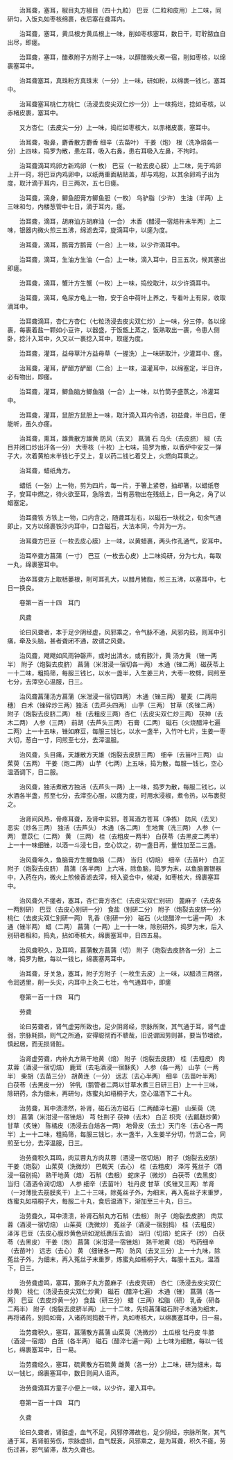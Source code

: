 <!-- { "loadSidebar": true } -->
　　治耳聋，塞耳，椒目丸方椒目（四十九粒） 巴豆（二粒和皮用）上二味，同研匀，入饭丸如枣核绵裹，夜后塞在聋耳内。

　　治耳聋，塞耳，黄瓜根方黄瓜根上一味，削如枣核塞耳，数日干，耵聍脓血自出尽，即瘥。

　　治耳聋，塞耳，醋煮附子方附子上一味，以醇醋微火煮一宿，削如枣核，以绵裹塞耳中。

　　治耳聋塞耳，真珠粉方真珠末（一分）上一味，研如粉，以绵裹一钱匕，塞耳中。

　　治耳聋塞耳桃仁方桃仁（汤浸去皮尖双仁炒一分）上一味捣烂，捻如枣核，以赤楮皮裹，塞耳中。

　　又方杏仁（去皮尖一分）上一味，捣烂如枣核大，以赤楮皮裹，塞耳中。

　　治耳聋，吸鼻，麝香散方麝香 细辛（去苗叶） 干姜（炮） 根（洗净焙各一分）上四味，捣罗为散，患左耳，吸入右鼻，患右耳吸入左鼻，不拘时。

　　治耳聋滴耳鸡卵方新鸡卵（一枚） 巴豆（一粒去皮心膜）上二味，先于鸡卵上开一窍，将巴豆内鸡卵中，以纸两重面粘贴盖，却与鸡抱，以其余卵鸡子出为度，取汁滴于耳内，日三两次，五七日瘥。

　　治耳聋，滴身，鲫鱼胆膏方鲫鱼胆（一枚） 乌驴脂（少许） 生油（半两）上三味和匀，内楼葱管中七日，滴于耳内，瘥。

　　治耳聋，滴耳，胡麻油方胡麻油（一合） 木香（醋浸一宿焙杵末半两）上二味，银器内微火煎三五沸，绵滤去滓，旋滴耳中，以瘥为度。

　　治耳聋，滴耳，鹅膏方鹅膏（一合）上一味，以少许滴耳中。

　　治耳聋，滴耳，生油方生油（一合）上一味，滴入耳中，日三五次，候其塞出即瘥。

　　治耳聋，滴耳，蟹汁方生蟹（一枚）上一味，捣绞取汁，以少许滴耳中。

　　治耳聋，滴耳，龟尿方龟上一物，安于合中荷叶上养之，专看叶上有尿，收取滴耳中。

　　治耳聋滴耳，杏仁方杏仁（七粒汤浸去皮尖双仁炒）上一味，分三停，各以绵裹，每裹着盐一颗如小豆许，以器盛，于饭甑上蒸之，饭熟取出一裹，令患人侧卧，捻汁入耳中，久又以一裹捻入耳中，取瘥为度。

　　治耳聋，灌耳，益母草汁方益母草（一握洗）上一味研取汁，少灌耳中、瘥。

　　治耳聋，灌耳，酽醋方酽醋（二合）上一味，温灌耳中，以绵塞定，半日许，必有物出，即瘥。

　　治耳聋，灌耳，鲫鱼脑方鲫鱼脑（一合）上一味，以竹筒子盛蒸之，冷灌耳中。

　　治耳聋，灌耳，鼠胆方鼠胆上一味，取汁滴入耳内令透，初益聋，半日后，便能听，虽久亦瘥。

　　治耳聋，熏耳，雄黄散方雄黄 防风（去叉） 菖蒲 石 乌头（去皮脐） 椒（去目并闭口炒出汗各一分） 大枣核（十枚）上七味，捣罗为散，以香炉中安艾一弹子大，次着黄柏末半钱匕于艾上，复以药二钱匕着艾上，火燃向耳熏之。

　　治耳聋，蜡纸角方。

　　蜡纸（一张）上一物，剪为四片，每一片，于箸上紧卷，抽却箸，以蜡纸卷子，安耳中燃之，待火欲至耳，急除去，当有恶物出在残纸上，日一角之，角了以蜡塞定。

　　治耳聋铁 方铁上一物，口内含之，随聋耳左右，以磁石一块枕之，旬余气通即止，又方以绵裹铁沙内耳中，口含磁石，大法本同，今并为一方。

　　治耳聋方巴豆（一枚去皮心膜）上一味，以黄蜡裹，两头作孔通气，安耳中。

　　治耳卒聋方菖蒲（一寸） 巴豆（一枚去心皮）上二味捣研，分为七丸，每取一丸，绵裹塞耳中。

　　治卒耳聋方上取栝蒌根，削可耳孔大，以腊月猪脂，煎三五沸，以塞耳中，七日一换良。

　　卷第一百一十四　耳门

　　风聋

　　论曰风聋者，本于足少阴经虚，风邪乘之，令气脉不通，风邪内鼓，则耳中引痛，牵及头脑，甚者聋闭不通，故谓之风聋。

　　治风聋，飕飕如风雨钟磬声，或时出清水，或有脓汁，黄 汤方黄 （锉一两半） 附子（炮裂去皮脐） 菖蒲（米泔浸一宿切各一两） 木通（锉二两）磁茯苓上一十二味，粗捣筛，每服三钱匕，以水一盏半，入生姜三片，大枣一枚劈，同煎至七分，去滓空心温服，日三。

　　治风聋菖蒲汤方菖蒲（米泔浸一宿切四两） 木通（锉三两） 瞿麦（二两用穗） 白术（锉碎炒三两）独活（去芦头四两） 山芋（三两） 甘草（炙锉二两） 附子（炮裂去皮脐二两） 桂（去粗皮三两）杏仁（去皮尖双仁炒三两） 茯神（去木二两） 人参（三两） 前胡（去芦头三两） 石膏（二两） 磁石（火烧醋淬七遍二两）上一十五味，锉如麻豆，每服三钱匕，以水一盏半，入竹叶七片，生姜一枣大切，葱白一寸，同煎至七分，去滓温服。

　　治风聋，头目痛，天雄散方天雄（炮裂去皮脐三两） 细辛（去苗叶三两） 山茱萸（五两） 干姜（炮二两） 山芋（七两）上五味，捣为散，每服一钱匕，空心温酒调下，日二服。

　　治风聋，独活煮散方独活（去芦头一两）上一味，捣罗为散，每服二钱匕，以水酒各半盏，煎至七分，去滓空心服，以瘥为度，时用水浸椒，煮令热，以布裹熨之。

　　治肾间风热，骨疼耳聋，及肾中实邪，苍耳酒方苍耳（净拣） 防风（去叉） 恶实（炒各三两） 独活（去芦头） 木通（各二两） 生地黄（洗三两） 人参（一两） 薏苡仁（二两） 黄 （三两） 桂（去粗皮一两半） 白茯苓（去黑皮二两半）上一十一味细锉，以酒一斗浸七日，空心饮之，初一盏日再，量性加至二三盏。

　　治风聋年久，鱼脑膏方生鲤鱼脑（二两） 当归（切焙） 细辛（去苗叶） 白芷 附子（炮裂去皮脐） 菖蒲（各半两）上六味，除鱼脑，捣罗为末，以鱼脑置银器中，入药在内，微火上煎候香滤去滓，倾入瓷合中，候凝，如枣核大，绵裹塞耳中。

　　治风聋久不瘥者，塞耳，杏仁膏方杏仁（去皮尖双仁别研） 蓖麻子（去皮各一两别研） 巴豆（去皮心别研一分） 食盐（别研二分） 附子（炮裂去皮脐一分） 桃仁（去皮尖双仁别研一两） 乳香（别研一分） 磁石（火烧醋淬一七遍一两） 木通（锉半两） 蜡（二两） 菖蒲（一两）上一十一味，除别研外，捣罗为末，后入别研者相和，捣丸，拈如枣核大，绵裹塞耳中，日四五易。

　　治风聋积久，及耳鸣，菖蒲散方菖蒲（切） 附子（炮裂去皮脐各一分）上二味，捣罗为散，每以一钱匕，绵裹塞两耳中。

　　治耳聋，牙关急，塞耳，附子方附子（一枚生去皮）上一味，以醋渍三两宿，令润透里，削一头尖，内耳中上灸二七壮，令气通耳中，即瘥

　　卷第一百一十四　耳门

　　劳聋

　　论曰劳聋者，肾气虚劳所致也，足少阴肾经，宗脉所聚，其气通于耳，肾气虚弱，宗脉耗损，则气之所通，安得聪彻而不聩哉，旧说谓因劳则甚，要当节嗜欲，慎起居，而无损肾脏。

　　治肾虚劳聋，内补丸方熟干地黄（焙） 附子（炮裂去皮脐） 桂（去粗皮） 肉苁蓉（酒浸一宿切焙） 鹿茸（去毛酒浸一宿酥炙） 人参（各一两） 山芋（一两半） 柴胡（去苗三分） 胡黄连（一分） 远志（去心半两） 细辛（去苗叶半两） 白茯苓（去黑皮一分） 钟乳（鹅管者二两以甘草水煮三日研三日）上一十三味，除研药，余为细末，再研匀，炼蜜丸如梧桐子大，空心温酒下二十丸。

　　治劳聋，耳中溃溃然，补肾，磁石汤方磁石（二两醋淬七遍） 山茱萸（洗炒） 菖蒲（米泔浸一宿锉焙） 芎 牡荆子 茯神（去木） 白芷 枳壳（去瓤麸炒黄） 甘草（炙锉） 陈橘皮（汤浸去白焙各一两） 地骨皮（去土）天门冬（去心各一两半）上一十二味，粗捣筛，每服三钱匕，水一盏半，入生姜半分切，竹沥二合，同煎至七分，去滓温服，日三。

　　治劳聋积久耳鸣，肉苁蓉丸方肉苁蓉（酒浸一宿切焙） 附子（炮裂去皮脐） 干姜（炮裂） 山茱萸（洗微炒） 巴戟天（去心） 桂（去粗皮） 泽泻 菟丝子（酒浸一宿别捣） 熟干地黄（焙） 石斛（去根） 蛇床子（微炒） 白茯苓（去黑皮） 当归（酒洒令润切焙） 人参 细辛（去苗叶） 牡丹皮 甘草（炙锉叉三两）羊肾（一对薄批去筋膜炙干）上二十三味，除菟丝子外，为细末，再入菟丝子末重罗，炼蜜丸如梧桐子大，每服二十丸，食后温酒下，渐加至三十丸，日三。

　　治劳聋久，耳中溃溃，补肾石斛丸方石斛（去根） 附子（炮裂去皮脐） 肉苁蓉（酒浸一宿切焙） 山茱萸（洗微炒） 菟丝子（酒浸一宿别捣） 桂（去粗皮） 泽泻 巴豆（去皮心膜炒黄色研如泥纸裹压去油） 当归（切焙）蛇床子（炒） 白茯苓（去黑皮） 干姜（炮） 菖蒲（米泔浸一宿锉焙） 熟干地黄（焙） 芍药细辛（去苗叶） 远志（去心） 黄 （细锉各一两） 防风（去叉三分）上一十九味，除菟丝子外，为细末，再入菟丝子末重罗，炼蜜丸如梧桐子大，每服十五丸，温酒下，日三。

　　治劳聋虚鸣，塞耳，蓖麻子丸方蓖麻子（去皮壳研） 杏仁（汤浸去皮尖双仁炒黄） 桃仁（汤浸去皮尖双仁炒黄） 磁石（醋淬七遍） 木通（锉） 菖蒲（各一两） 巴豆（去皮炒黄一分） 食盐（研三分） 蜡（三两）松脂（研） 乳香（研各二两半） 附子（炮裂去皮脐半两）上一十二味，先捣菖蒲磁石附子木通为细末，再将诸药，别捣如膏，入诸药同捣数千杵，丸如枣核大，以绵裹塞耳中，日一易。

　　治劳聋积久，塞耳，菖蒲散方菖蒲 山茱萸（洗微炒） 土瓜根 牡丹皮 牛膝（酒浸一宿焙） 白蔹（各半两） 磁石（醋淬七遍一两）上七味为细散，每以一钱匕，绵裹塞耳中，日一易。

　　治劳聋经久，塞耳，硫黄散方石硫黄 雌黄（各一分）上二味，研为细末，每以一钱匕，绵裹塞耳中，数日则闻人语声。

　　治劳聋滴耳方童子小便上一味，以少许，灌入耳中。

　　卷第一百一十四　耳门

　　久聋

　　论曰久聋者，肾脏虚，血气不足，风邪停滞故也，足少阴经，宗脉所聚，其气通于耳，若肾脏劳伤，宗脉虚损，血气既衰，风邪乘之，是为耳聋，积久不瘥，劳伤过甚，邪气留滞，故为久聋也。

